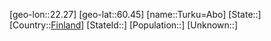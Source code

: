 ﻿---
location: [60.45,22.27]
type: City
tags:
- geo/City


SpocWebEntityId: 35054
isDeleted: false
confidential: public

---
[geo-lon::22.27]
[geo-lat::60.45]
[name::Turku=Abo]
[State::]
[Country::[Finland](geo/Continent/Europe/Finland.md)]
[StateId::]
[Population::]
[Unknown::]

